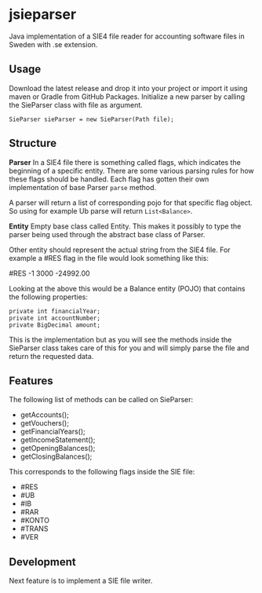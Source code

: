 # jsieparser
Java implementation of a SIE4 file reader for accounting software files in Sweden with .se extension.

## Usage
Download the latest release and drop it into your project or import it using maven or Gradle from GitHub Packages.
Initialize a new parser by calling the SieParser class with file as argument.

    SieParser sieParser = new SieParser(Path file);

## Structure

**Parser**
In a SIE4 file there is something called flags, which indicates the beginning of a specific entity. There are some various parsing rules for how these flags should be handled.
Each flag has gotten their own implementation of base Parser `parse` method.

A parser will return a list of corresponding pojo for that specific flag object. So using for example Ub parse will return `List<Balance>`.

**Entity**
Empty base class called Entity. This makes it possibly to type the parser being used through the abstract base class of Parser.

Other entity should represent the actual string from the SIE4 file. For example a #RES flag in the file would look something like this:

#RES -1 3000 -24992.00

Looking at the above this would be a Balance entity (POJO) that contains the following properties:

    private int financialYear;  
    private int accountNumber;  
    private BigDecimal amount;

This is the implementation but as you will see the methods inside the SieParser class takes care of this for you and will simply parse the file and return the requested data.

## Features

The following list of methods can be called on SieParser:

- getAccounts();
- getVouchers();
- getFinancialYears();
- getIncomeStatement();
- getOpeningBalances();
- getClosingBalances();

This corresponds to the following flags inside the SIE file:

- #RES
- #UB
- #IB
- #RAR
- #KONTO
- #TRANS
- #VER

## Development

Next feature is to implement a SIE file writer.

